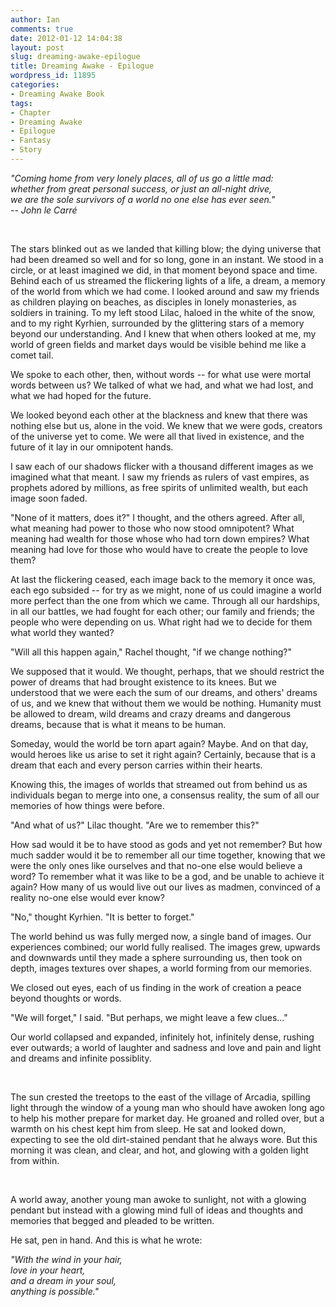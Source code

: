```yaml
---
author: Ian
comments: true
date: 2012-01-12 14:04:38
layout: post
slug: dreaming-awake-epilogue
title: Dreaming Awake - Epilogue
wordpress_id: 11895
categories:
- Dreaming Awake Book
tags:
- Chapter
- Dreaming Awake
- Epilogue
- Fantasy
- Story
---
```


<em>"Coming home from very lonely places, all of us go a little mad:<br />whether from great personal success, or just an all-night drive,<br />we are the sole survivors of a world no one else has ever seen."<br />-- John le Carré</em>

<br/>

The stars blinked out as we landed that killing blow; the dying universe that had been dreamed so well and for so long, gone in an instant.  We stood in a circle, or at least imagined we did, in that moment beyond space and time.  Behind each of us streamed the flickering lights of a life, a dream, a memory of the world from which we had come.  I looked around and saw my friends as children playing on beaches, as disciples in lonely monasteries, as soldiers in training.  To my left stood Lilac, haloed in the white of the snow, and to my right Kyrhien, surrounded by the glittering stars of a memory beyond our understanding.  And I knew that when others looked at me, my world of green fields and market days would be visible behind me like a comet tail.

We spoke to each other, then, without words -- for what use were mortal words between us?  We talked of what we had, and what we had lost, and what we had hoped for the future.

We looked beyond each other at the blackness and knew that there was nothing else but us, alone in the void.  We knew that we were gods, creators of the universe yet to come.  We were all that lived in existence, and the future of it lay in our omnipotent hands.

I saw each of our shadows flicker with a thousand different images as we imagined what that meant.  I saw my friends as rulers of vast empires, as prophets adored by millions, as free spirits of unlimited wealth, but each image soon faded.

"None of it matters, does it?" I thought, and the others agreed.  After all, what meaning had power to those who now stood omnipotent?  What meaning had wealth for those whose who had torn down empires?  What meaning had love for those who would have to create the people to love them?

At last the flickering ceased, each image back to the memory it once was, each ego subsided -- for try as we might, none of us could imagine a world more perfect than the one from which we came.  Through all our hardships, in all our battles, we had fought for each other; our family and friends; the people who were depending on us.  What right had we to decide for them what world they wanted?

"Will all this happen again," Rachel thought, "if we change nothing?"

We supposed that it would.  We thought, perhaps, that we should restrict the power of dreams that had brought existence to its knees.  But we understood that we were each the sum of our dreams, and others' dreams of us, and we knew that without them we would be nothing.  Humanity must be allowed to dream, wild dreams and crazy dreams and dangerous dreams, because that is what it means to be human.

Someday, would the world be torn apart again?  Maybe.  And on that day, would heroes like us arise to set it right again?  Certainly, because that is a dream that each and every person carries within their hearts.

Knowing this, the images of worlds that streamed out from behind us as individuals began to merge into one, a consensus reality, the sum of all our memories of how things were before.

"And what of us?" Lilac thought.  "Are we to remember this?"

How sad would it be to have stood as gods and yet not remember?  But how much sadder would it be to remember all our time together, knowing that we were the only ones like ourselves and that no-one else would believe a word?  To remember what it was like to be a god, and be unable to achieve it again?  How many of us would live out our lives as madmen, convinced of a reality no-one else would ever know?

"No," thought Kyrhien.  "It is better to forget."

The world behind us was fully merged now, a single band of images.  Our experiences combined; our world fully realised.  The images grew, upwards and downwards until they made a sphere surrounding us, then took on depth, images textures over shapes, a world forming from our memories.

We closed out eyes, each of us finding in the work of creation a peace beyond thoughts or words.

"We will forget," I said.  "But perhaps, we might leave a few clues..."

Our world collapsed and expanded, infinitely hot, infinitely dense, rushing ever outwards; a world of laughter and sadness and love and pain and light and dreams and infinite possiblity.

<br />

The sun crested the treetops to the east of the village of Arcadia, spilling light through the window of a young man who should have awoken long ago to help his mother prepare for market day.  He groaned and rolled over, but a warmth on his chest kept him from sleep.  He sat and looked down, expecting to see the old dirt-stained pendant that he always wore. But this morning it was clean, and clear, and hot, and glowing with a golden light from within.

<br />

A world away, another young man awoke to sunlight, not with a glowing pendant but instead with a glowing mind full of ideas and thoughts and memories that begged and pleaded to be written.

He sat, pen in hand.  And this is what he wrote:

<em>"With the wind in your hair,<br />love in your heart,<br />and a dream in your soul,<br />anything is possible."</em>